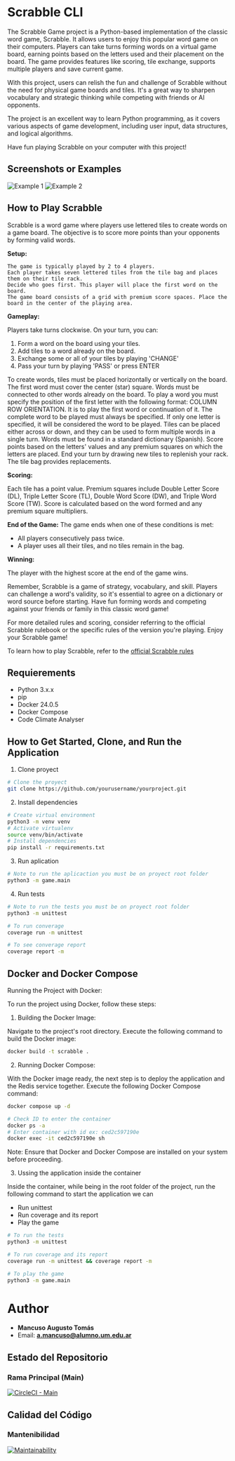 # Scrabble CLI

The Scrabble Game project is a Python-based implementation of the classic word game, Scrabble. It allows users to enjoy this popular word game on their computers. Players can take turns forming words on a virtual game board, earning points based on the letters used and their placement on the board. The game provides features like scoring, tile exchange, supports multiple players and save current game.

With this project, users can relish the fun and challenge of Scrabble without the need for physical game boards and tiles. It's a great way to sharpen vocabulary and strategic thinking while competing with friends or AI opponents.

The project is an excellent way to learn Python programming, as it covers various aspects of game development, including user input, data structures, and logical algorithms.

Have fun playing Scrabble on your computer with this project!
## Screenshots or Examples

![Example 1](screenshot1.png)
![Example 2](screenshot2.png)

## How to Play Scrabble

Scrabble is a word game where players use lettered tiles to create words on a game board. The objective is to score more points than your opponents by forming valid words.

**Setup:**

    The game is typically played by 2 to 4 players.
    Each player takes seven lettered tiles from the tile bag and places them on their tile rack.
    Decide who goes first. This player will place the first word on the board.
    The game board consists of a grid with premium score spaces. Place the board in the center of the playing area.

**Gameplay:**

Players take turns clockwise.
On your turn, you can:
1. Form a word on the board using your tiles.
2. Add tiles to a word already on the board.
3. Exchange some or all of your tiles by playing 'CHANGE'
4. Pass your turn by playing 'PASS' or press ENTER

To create words, tiles must be placed horizontally or vertically on the board. The first word must cover the center (star) square.
Words must be connected to other words already on the board. To play a word you must specify the position of the first letter with the following format: COLUMN ROW ORIENTATION. It is to play the first word or continuation of it. The complete word to be played must always be specified. If only one letter is specified, it will be considered the word to be played.
Tiles can be placed either across or down, and they can be used to form multiple words in a single turn.
Words must be found in a standard dictionary (Spanish).
Score points based on the letters' values and any premium squares on which the letters are placed.
End your turn by drawing new tiles to replenish your rack. The tile bag provides replacements.

**Scoring:**

Each tile has a point value.
Premium squares include Double Letter Score (DL), Triple Letter Score (TL), Double Word Score (DW), and Triple Word Score (TW).
Score is calculated based on the word formed and any premium square multipliers.

**End of the Game:**
The game ends when one of these conditions is met:

- All players consecutively pass twice.
- A player uses all their tiles, and no tiles remain in the bag.

**Winning:**

The player with the highest score at the end of the game wins.

Remember, Scrabble is a game of strategy, vocabulary, and skill. Players can challenge a word's validity, so it's essential to agree on a dictionary or word source before starting. Have fun forming words and competing against your friends or family in this classic word game!

For more detailed rules and scoring, consider referring to the official Scrabble rulebook or the specific rules of the version you're playing. Enjoy your Scrabble game!

To learn how to play Scrabble, refer to the [official Scrabble rules](https://en.wikipedia.org/wiki/Scrabble)

## Requierements
- Python 3.x.x
- pip
- Docker 24.0.5
- Docker Compose
- Code Climate Analyser
## How to Get Started, Clone, and Run the Application

1. Clone proyect
```bash
# Clone the proyect
git clone https://github.com/yourusername/yourproject.git
```


2. Install dependencies
```bash
# Create virtual environment
python3 -m venv venv
# Activate virtualenv
source venv/bin/activate
# Install dependencies
pip install -r requirements.txt
```
3. Run aplication
```bash
# Note to run the aplicaction you must be on proyect root folder
python3 -m game.main
```

4. Run tests
```bash
# Note to run the tests you must be on proyect root folder
python3 -m unittest

# To run converage
coverage run -m unittest

# To see converage report
coverage report -m
```

## Docker and Docker Compose
Running the Project with Docker:

To run the project using Docker, follow these steps:

1. Building the Docker Image:

Navigate to the project's root directory.
Execute the following command to build the Docker image:

```bash
docker build -t scrabble .
```

2. Running Docker Compose:

With the Docker image ready, the next step is to deploy the application and the Redis service together.
Execute the following Docker Compose command:

```bash
docker compose up -d

# Check ID to enter the container
docker ps -a
# Enter container with id ex: ced2c597190e
docker exec -it ced2c597190e sh
```
Note: Ensure that Docker and Docker Compose are installed on your system before proceeding.

3. Ussing the application inside the container

Inside the container, while being in the root folder of the project, run the following command to start the application we can
- Run unittest
- Run coverage and its report
- Play the game

```bash
# To run the tests
python3 -m unittest

# To run coverage and its report
coverage run -m unittest && coverage report -m

# To play the game
python3 -m game.main
```

# Author
- **Mancuso Augusto Tomás**
- Email: **a.mancuso@alumno.um.edu.ar**

## Estado del Repositorio

### Rama Principal (Main)
[![CircleCI - Main](https://circleci.com/gh/um-computacion-tm/scrabble-2023-Augustelli/tree/main.svg?style=svg)](https://circleci.com/gh/um-computacion-tm/scrabble-2023-Augustelli/tree/main)

## Calidad del Código

### Mantenibilidad
[![Maintainability](https://api.codeclimate.com/v1/badges/8b7b07672b40b37ff06a/maintainability)](https://codeclimate.com/github/um-computacion-tm/scrabble-2023-Augustelli/maintainability)

